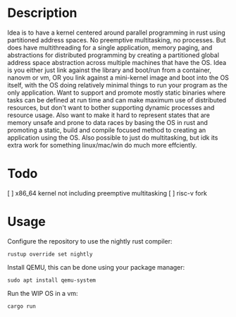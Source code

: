 # Description

Idea is to have a kernel centered around parallel programming in rust using partitioned address spaces. No preemptive multitasking, no processes. But does have multithreading for a single application, memory paging, and abstractions for distributed programming by creating a partitioned global address space abstraction across multiple machines that have the OS. Idea is you either just link against the library and boot/run from a container, nanovm or vm, OR you link against a mini-kernel image and boot into the OS itself, with the OS doing relatively minimal things to run your program as the only application. Want to support and promote mostly static binaries where tasks can be defined at run time and can make maximum use of distributed resources, but don't want to bother supporting dynamic processes and resource usage. Also want to make it hard to represent states that are memory unsafe and prone to data races by basing the OS in rust and promoting a static, build and compile focused method to creating an application using the OS. Also possible to just do multitasking, but idk its extra work for something linux/mac/win do much more effciently.

# Todo

[ ] x86_64 kernel not including preemptive multitasking 
[ ] risc-v fork

# Usage

Configure the repository to use the nightly rust compiler:

```
rustup override set nightly
```

Install QEMU, this can be done using your package manager:

```
sudo apt install qemu-system
```

Run the WIP OS in a vm:

```
cargo run
```
